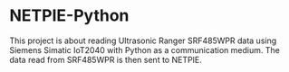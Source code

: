 # NETPIE-Python

This project is about reading Ultrasonic Ranger SRF485WPR data using Siemens Simatic IoT2040 with Python as a communication medium. The data read from SRF485WPR is then sent to NETPIE.
